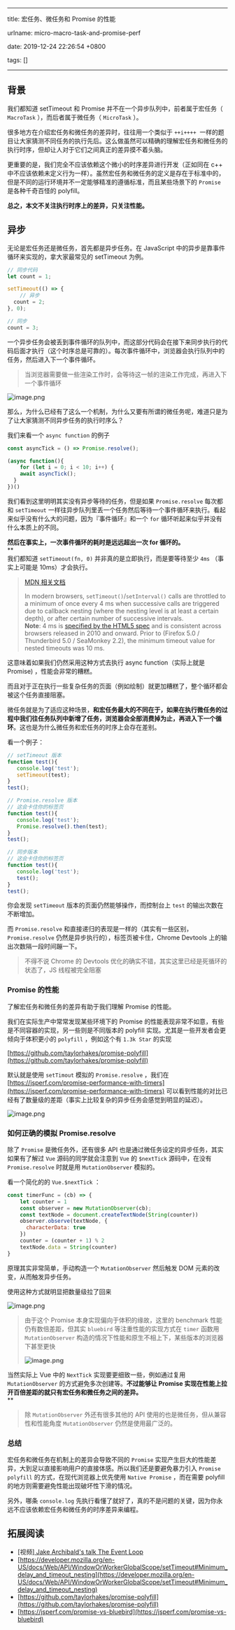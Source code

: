 
---

title: 宏任务、微任务和 Promise 的性能

urlname: micro-macro-task-and-promise-perf

date: 2019-12-24 22:26:54 +0800

tags: []

---
<a name="AK0O6"></a>
## 背景

我们都知道 setTimeout 和 Promise 并不在一个异步队列中，前者属于宏任务（ `MacroTask` ），而后者属于微任务（ `MicroTask` ）。

很多地方在介绍宏任务和微任务的差异时，往往用一个类似于 `++i++++`  一样的题目让大家猜测不同任务的执行先后。这么做虽然可以精确的理解宏任务和微任务的执行时序，但却让人对于它们之间真正的差异摸不着头脑。

更重要的是，我们完全不应该依赖这个微小的时序差异进行开发（正如同在 c++ 中不应该依赖未定义行为一样）。虽然宏任务和微任务的定义是存在于标准中的，但是不同的运行环境并不一定能够精准的遵循标准，而且某些场景下的 `Promise` 是各种千奇百怪的 polyfill。

**总之，本文不关注执行时序上的差异，只关注性能。**
<a name="R7Jsf"></a>
## 异步

无论是宏任务还是微任务，首先都是异步任务。在 JavaScript 中的异步是靠事件循环来实现的，拿大家最常见的 setTimeout 为例。

```javascript
// 同步代码
let count = 1;

setTimeout(() => {
	// 异步
  count = 2;
}, 0);

// 同步
count = 3;
```

一个异步任务会被丢到事件循环的队列中，而这部分代码会在接下来同步执行的代码后面才执行（这个时序总是可靠的）。每次事件循环中，浏览器会执行队列中的任务，然后进入下一个事件循环。

> 当浏览器需要做一些渲染工作时，会等待这一帧的渲染工作完成，再进入下一个事件循环


![image.png](https://cdn.nlark.com/yuque/0/2019/png/236311/1577197618038-db7d48f3-aaa0-454c-b75d-976ee1deca9f.png#align=left&display=inline&height=304&name=image.png&originHeight=912&originWidth=1788&size=336135&status=done&style=none&width=596)

那么，为什么已经有了这么一个机制，为什么又要有所谓的微任务呢，难道只是为了让大家猜测不同异步任务的执行时序么？

我们来看一个 `async function` 的例子

```javascript
const asyncTick = () => Promise.resolve();

(async function(){
	for (let i = 0; i < 10; i++) {
  	await asyncTick();
  }
})()
```

我们看到这里明明其实没有异步等待的任务，但是如果 `Promise.resolve` 每次都和 `setTimeout` 一样往异步队列里丢一个任务然后等待一个事件循环来执行。看起来似乎没有什么大的问题，因为『事件循环』和一个 `for` 循环听起来似乎并没有什么本质上的不同。

**然后在事实上，一次事件循环的耗时是远远超出一次 for 循环的。**<br />**<br />我们都知道 `setTimeout(fn, 0)` 并非真的是立即执行，而是要等待至少 `4ms` （事实上可能是 10ms）才会执行。

> [MDN 相关文档](https://developer.mozilla.org/en-US/docs/Web/API/WindowOrWorkerGlobalScope/setTimeout#Minimum_delay_and_timeout_nesting)
> 
> In modern browsers, `setTimeout()`/`setInterval()` calls are throttled to a minimum of once every 4 ms when successive calls are triggered due to callback nesting (where the nesting level is at least a certain depth), or after certain number of successive intervals.
> <br />**Note**: 4 ms is [specified by the HTML5 spec](http://www.whatwg.org/specs/web-apps/current-work/multipage/timers.html#timers) and is consistent across browsers released in 2010 and onward. Prior to (Firefox 5.0 / Thunderbird 5.0 / SeaMonkey 2.2), the minimum timeout value for nested timeouts was 10 ms.


这意味着如果我们仍然采用这种方式去执行 async function（实际上就是 Promise) ，性能会非常的糟糕。

而且对于正在执行一些复杂任务的页面（例如绘制）就更加糟糕了，整个循环都会被这个任务直接阻塞。

微任务就是为了适应这种场景，**和宏任务最大的不同在于，如果在执行微任务的过程中我们往任务队列中新增了任务，浏览器会全部消费掉为止，再进入下一个循环**。这也是为什么微任务和宏任务的时序上会存在差别。

看一个例子：

```javascript
// setTimeout 版本
function test(){
   console.log('test');
   setTimeout(test);
}
test();

// Promise.resolve 版本
// 这会卡住你的标签页
function test(){
   console.log('test');
   Promise.resolve().then(test);
}
test();

// 同步版本
// 这会卡住你的标签页
function test(){
   console.log('test');
   test();
}
test();
```

你会发现 `setTimeout` 版本的页面仍然能够操作，而控制台上 `test` 的输出次数在不断增加。

而 `Promise.resolve` 和直接递归的表现是一样的（其实有一些区别， `Promise.resolve` 仍然是异步执行的），标签页被卡住，Chrome Devtools 上的输出次数隔一段时间蹦一下。

> 不得不说 Chrome 的 Devtools 优化的确实不错，其实这里已经是死循环的状态了，JS 线程被完全阻塞


<a name="DWWPv"></a>
### Promise 的性能

了解宏任务和微任务的差异有助于我们理解 Promise 的性能。

我们在实际生产中常常发现某些环境下的 Promise 的性能表现非常不如意，有些是不同容器的实现，另一些则是不同版本的 polyfill 实现。尤其是一些开发者会更倾向于体积更小的 `polyfill` ，例如这个有 `1.3k Star` 的实现

[https://github.com/taylorhakes/promise-polyfill](https://github.com/taylorhakes/promise-polyfill)

默认就是使用 `setTimout` 模拟的 `Promise.resolve` ，我们在 [https://jsperf.com/promise-performance-with-timers](https://jsperf.com/promise-performance-with-timers) 可以看到性能的对比已经有了数量级的差距（事实上比较复杂的异步任务会感觉到明显的延迟）。

![image.png](https://cdn.nlark.com/yuque/0/2019/png/236311/1577197618078-d26207a8-f401-4bcc-8049-5859303cf138.png#align=left&display=inline&height=406&name=image.png&originHeight=1218&originWidth=1950&size=202161&status=done&style=none&width=650)


<a name="czISa"></a>
### 如何正确的模拟 Promise.resolve

除了 `Promise` 是微任务外，还有很多 API 也是通过微任务设定的异步任务，其实如果有了解过 `Vue` 源码的同学就会注意到 `Vue` 的 `$nextTick` 源码中，在没有 `Promise.resolve` 时就是用 `MutationObserver` 模拟的。

看一个简化的的 `Vue.$nextTick` ：

```javascript
const timerFunc = (cb) => {
    let counter = 1
    const observer = new MutationObserver(cb);
    const textNode = document.createTextNode(String(counter))
    observer.observe(textNode, {
      characterData: true
    })
    counter = (counter + 1) % 2
    textNode.data = String(counter)
}
```

原理其实非常简单，手动构造一个 `MutationObserver` 然后触发 DOM 元素的改变，从而触发异步任务。

使用这种方式就明显把数量级拉了回来

![image.png](https://cdn.nlark.com/yuque/0/2019/png/236311/1577197618165-bce37f3c-a859-4312-8e3f-7f717c0757dd.png#align=left&display=inline&height=359&name=image.png&originHeight=1076&originWidth=1952&size=173379&status=done&style=none&width=650.6666666666666)


> 由于这个 Promise 本身实现偏向于体积的缘故，这里的 benchmark 性能仍有数倍差距，但其实 `bluebird` 等注重性能的实现方式在 `timer` 函数用 `MutationObserver` 构造的情况下性能和原生不相上下，某些版本的浏览器下甚至更快
> 
> **![image.png](https://cdn.nlark.com/yuque/0/2019/png/236311/1577197618171-ffb74451-d0c7-417c-8655-8ef5ae500449.png#align=left&display=inline&height=303&name=image.png&originHeight=908&originWidth=1264&size=58867&status=done&style=none&width=421.3333333333333)**



当然实际上 Vue 中的 `NextTick` 实现要更细致一些，例如通过复用 `MutationObserver` 的方式避免多次创建等。**不过能够让 Promise 实现在性能上拉开百倍差距的就只有宏任务和微任务之间的差异。**<br />**
> 除 `MutationObserver` 外还有很多其他的 API 使用的也是微任务，但从兼容性和性能角度 `MutationObserver` 仍然是使用最广泛的。


<a name="uADje"></a>
### 总结

宏任务和微任务在机制上的差异会导致不同的 `Promise` 实现产生巨大的性能差异，大到足以直接影响用户的直接体感。所以我们还是要避免暴力引入 `Promise polyfill` 的方式，在现代浏览器上优先使用 `Native Promise` ，而在需要 polyfill 的地方则需要避免性能出现破坏性下滑的情况。

另外，哪条 `console.log` 先执行看懂了就好了，真的不是问题的关键，因为你永远不应该依赖宏任务和微任务的时序差异来编程。

<a name="71Z7C"></a>
## 拓展阅读

- [视频][ Jake Archibald's talk The Event Loop](https://vimeo.com/254947206)
- [https://developer.mozilla.org/en-US/docs/Web/API/WindowOrWorkerGlobalScope/setTimeout#Minimum_delay_and_timeout_nesting](https://developer.mozilla.org/en-US/docs/Web/API/WindowOrWorkerGlobalScope/setTimeout#Minimum_delay_and_timeout_nesting)
- [https://github.com/taylorhakes/promise-polyfill](https://github.com/taylorhakes/promise-polyfill)
- [https://jsperf.com/promise-vs-bluebird](https://jsperf.com/promise-vs-bluebird)

